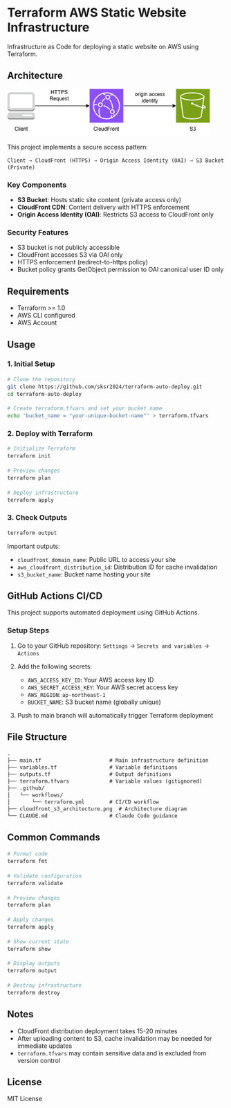 # Terraform AWS Static Website Infrastructure

Infrastructure as Code for deploying a static website on AWS using Terraform.

## Architecture

![CloudFront + S3 Architecture](./cloudfront_s3_architecture.png)

This project implements a secure access pattern:

```
Client → CloudFront (HTTPS) → Origin Access Identity (OAI) → S3 Bucket (Private)
```

### Key Components

- **S3 Bucket**: Hosts static site content (private access only)
- **CloudFront CDN**: Content delivery with HTTPS enforcement
- **Origin Access Identity (OAI)**: Restricts S3 access to CloudFront only

### Security Features

- S3 bucket is not publicly accessible
- CloudFront accesses S3 via OAI only
- HTTPS enforcement (redirect-to-https policy)
- Bucket policy grants GetObject permission to OAI canonical user ID only

## Requirements

- Terraform >= 1.0
- AWS CLI configured
- AWS Account

## Usage

### 1. Initial Setup

```bash
# Clone the repository
git clone https://github.com/sksr2024/terraform-auto-deploy.git
cd terraform-auto-deploy

# Create terraform.tfvars and set your bucket name
echo 'bucket_name = "your-unique-bucket-name"' > terraform.tfvars
```

### 2. Deploy with Terraform

```bash
# Initialize Terraform
terraform init

# Preview changes
terraform plan

# Deploy infrastructure
terraform apply
```

### 3. Check Outputs

```bash
terraform output
```

Important outputs:
- `cloudfront_domain_name`: Public URL to access your site
- `aws_cloudfront_distribution_id`: Distribution ID for cache invalidation
- `s3_bucket_name`: Bucket name hosting your site

## GitHub Actions CI/CD

This project supports automated deployment using GitHub Actions.

### Setup Steps

1. Go to your GitHub repository: `Settings` → `Secrets and variables` → `Actions`
2. Add the following secrets:
   - `AWS_ACCESS_KEY_ID`: Your AWS access key ID
   - `AWS_SECRET_ACCESS_KEY`: Your AWS secret access key
   - `AWS_REGION`: `ap-northeast-1`
   - `BUCKET_NAME`: S3 bucket name (globally unique)

3. Push to main branch will automatically trigger Terraform deployment

## File Structure

```
.
├── main.tf                      # Main infrastructure definition
├── variables.tf                 # Variable definitions
├── outputs.tf                   # Output definitions
├── terraform.tfvars             # Variable values (gitignored)
├── .github/
│   └── workflows/
│       └── terraform.yml        # CI/CD workflow
├── cloudfront_s3_architecture.png  # Architecture diagram
└── CLAUDE.md                    # Claude Code guidance
```

## Common Commands

```bash
# Format code
terraform fmt

# Validate configuration
terraform validate

# Preview changes
terraform plan

# Apply changes
terraform apply

# Show current state
terraform show

# Display outputs
terraform output

# Destroy infrastructure
terraform destroy
```

## Notes

- CloudFront distribution deployment takes 15-20 minutes
- After uploading content to S3, cache invalidation may be needed for immediate updates
- `terraform.tfvars` may contain sensitive data and is excluded from version control

## License

MIT License
